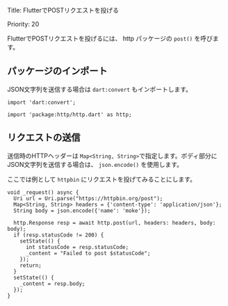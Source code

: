 Title: FlutterでPOSTリクエストを投げる

Priority: 20

FlutterでPOSTリクエストを投げるには、 http パッケージの `post()` を呼びます。

## パッケージのインポート

JSON文字列を送信する場合は `dart:convert` もインポートします。

```
import 'dart:convert';

import 'package:http/http.dart' as http;
```

## リクエストの送信

送信時のHTTPヘッダーは `Map<String, String>`で指定します。ボディ部分にJSON文字列を送信する場合は、 `json.encode()` を使用します。

ここでは例として `httpbin` にリクエストを投げてみることにします。

```
void _request() async {
  Uri url = Uri.parse("https://httpbin.org/post");
  Map<String, String> headers = {'content-type': 'application/json'};
  String body = json.encode({'name': 'moke'});

  http.Response resp = await http.post(url, headers: headers, body: body);
  if (resp.statusCode != 200) {
    setState(() {
      int statusCode = resp.statusCode;
      _content = "Failed to post $statusCode";
    });
    return;
  }
  setState(() {
    _content = resp.body;
  });
}
```




